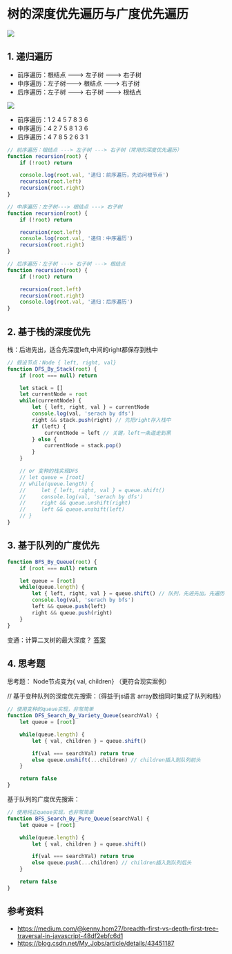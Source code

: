 # 树的深度优先遍历与广度优先遍历

![](https://miro.medium.com/max/640/0*miG6xdyYzdvrB67S.gif)

## 1. 递归遍历

* 前序遍历：根结点 ---> 左子树 ---> 右子树
* 中序遍历：左子树---> 根结点 ---> 右子树
* 后序遍历：左子树 ---> 右子树 ---> 根结点

![](https://img-blog.csdn.net/20150204101904649?watermark/2/text/aHR0cDovL2Jsb2cuY3Nkbi5uZXQvTXlfSm9icw==/font/5a6L5L2T/fontsize/400/fill/I0JBQkFCMA==/dissolve/70/gravity/Center)

* 前序遍历：1  2  4  5  7  8  3  6
* 中序遍历：4  2  7  5  8  1  3  6
* 后序遍历：4  7  8  5  2  6  3  1

``` js
// 前序遍历：根结点 ---> 左子树 ---> 右子树（常用的深度优先遍历）
function recursion(root) {
    if (!root) return

    console.log(root.val, '递归：前序遍历，先访问根节点')
    recursion(root.left)
    recursion(root.right)
}

// 中序遍历：左子树---> 根结点 ---> 右子树
function recursion(root) {
    if (!root) return

    recursion(root.left)
    console.log(root.val, '递归：中序遍历')
    recursion(root.right)
}

// 后序遍历：左子树 ---> 右子树 ---> 根结点
function recursion(root) {
    if (!root) return

    recursion(root.left)
    recursion(root.right)
    console.log(root.val, '递归：后序遍历')
}
```

## 2. 基于栈的深度优先

栈：后进先出，适合先深度left,中间的right都保存到栈中

``` js
// 假设节点：Node { left, right, val}
function DFS_By_Stack(root) {
    if (root === null) return

    let stack = []
    let currentNode = root
    while(currentNode) {
        let { left, right, val } = currentNode
        console.log(val, 'serach by dfs')
        right && stack.push(right) // 先把right存入栈中
        if (left) {
            currentNode = left // 关键，left一条道走到黑
        } else {
            currentNode = stack.pop()
        }
    }

    // or 变种的栈实现DFS
    // let queue = [root]
    // while(queue.length) {
    //     let { left, right, val } = queue.shift()
    //     console.log(val, 'serach by dfs')
    //     right && queue.unshift(right)
    //     left && queue.unshift(left)
    // }
}
```

## 3. 基于队列的广度优先

``` js
function BFS_By_Queue(root) {
    if (root === null) return

    let queue = [root]
    while(queue.length) {
        let { left, right, val } = queue.shift() // 队列，先进先出。先遍历顶层节点
        console.log(val, 'serach by bfs')
        left && queue.push(left)
        right && queue.push(right)
    }
}
```

变通：计算二叉树的最大深度？ [答案](./maximum-depth-of-binary-tree.js)

## 4. 思考题

思考题： Node节点变为{ val, children} （更符合现实案例）

// 基于变种队列的深度优先搜索：（得益于js语言 array数组同时集成了队列和栈）
``` js
// 使用变种的queue实现，非常简单
function DFS_Search_By_Variety_Queue(searchVal) {
    let queue = [root]

    while(queue.length) {
        let { val, children } = queue.shift()

        if(val === searchVal) return true
        else queue.unshift(...children) // children插入到队列前头
    }

    return false
}
```

基于队列的广度优先搜索：
``` js
// 使用纯正queue实现，也非常简单
function BFS_Search_By_Pure_Queue(searchVal) {
    let queue = [root]

    while(queue.length) {
        let { val, children } = queue.shift()

        if(val === searchVal) return true
        else queue.push(...children) // children插入到队列后头
    }

    return false
}
```

## 参考资料

* https://medium.com/@kenny.hom27/breadth-first-vs-depth-first-tree-traversal-in-javascript-48df2ebfc6d1
* https://blog.csdn.net/My_Jobs/article/details/43451187
